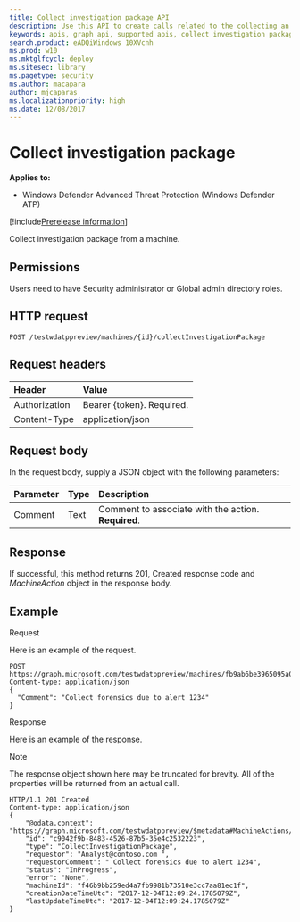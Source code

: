 ```yaml
---
title: Collect investigation package API
description: Use this API to create calls related to the collecting an investigation package from a machine.
keywords: apis, graph api, supported apis, collect investigation package
search.product: eADQiWindows 10XVcnh
ms.prod: w10
ms.mktglfcycl: deploy
ms.sitesec: library
ms.pagetype: security
ms.author: macapara
author: mjcaparas
ms.localizationpriority: high
ms.date: 12/08/2017
---
```


# Collect investigation package

**Applies to:**

- Windows Defender Advanced Threat Protection (Windows Defender ATP)

[!include[Prerelease information](prerelease.md)]

Collect investigation package from a machine.

## Permissions
Users need to have Security administrator or Global admin directory roles.

## HTTP request
```
POST /testwdatppreview/machines/{id}/collectInvestigationPackage
```

## Request headers

Header | Value 
:---|:---
Authorization | Bearer {token}. Required.
Content-Type	| application/json

## Request body
In the request body, supply a JSON object with the following parameters:

Parameter |	Type	| Description
:---|:---|:---
Comment |	Text |	Comment to associate with the action. **Required**.

## Response
If successful, this method returns 201, Created response code and _MachineAction_ object in the response body.


## Example

Request

Here is an example of the request.

```
POST https://graph.microsoft.com/testwdatppreview/machines/fb9ab6be3965095a09c057be7c90f0a2/collectInvestigationPackage
Content-type: application/json
{
  "Comment": "Collect forensics due to alert 1234"
}
```

Response

Here is an example of the response.

>[!NOTE]
>The response object shown here may be truncated for brevity. All of the properties will be returned from an actual call.

```
HTTP/1.1 201 Created
Content-type: application/json
{
    "@odata.context": "https://graph.microsoft.com/testwdatppreview/$metadata#MachineActions/$entity",
    "id": "c9042f9b-8483-4526-87b5-35e4c2532223",
    "type": "CollectInvestigationPackage",
    "requestor": "Analyst@contoso.com ",
    "requestorComment": " Collect forensics due to alert 1234",
    "status": "InProgress",
    "error": "None",
    "machineId": "f46b9bb259ed4a7fb9981b73510e3cc7aa81ec1f",
    "creationDateTimeUtc": "2017-12-04T12:09:24.1785079Z",
    "lastUpdateTimeUtc": "2017-12-04T12:09:24.1785079Z" 
}


```
